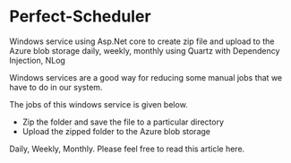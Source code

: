 # Perfect-Scheduler
Windows service using Asp.Net core to create zip file and upload to the Azure blob storage daily, weekly, monthly using Quartz with Dependency Injection, NLog

Windows services are a good way for reducing some manual jobs that we have to do in our system. 

The jobs of this windows service is given below.

- Zip the folder and save the file to a particular directory
- Upload the zipped folder to the Azure blob storage

Daily, Weekly, Monthly. Please feel free to read this article here.
